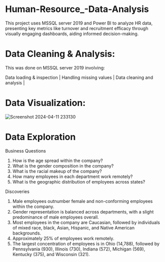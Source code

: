 # Human-Resource_-Data-Analysis
This project uses  MSSQL server 2019 and Power BI to analyze HR data, presenting key metrics like turnover and recruitment efficacy through visually engaging dashboards, aiding informed decision-making.

# Data Cleaning & Analysis:
This was done on MSSQL server 2019 involving: 

  Data loading & inspection | 
  Handling missing values | 
  Data cleaning and analysis |
# Data Visualization:
![Screenshot 2024-04-11 233130](https://github.com/Motjiang/Human-Resource_-Data-Analysis/assets/114883452/da905863-ac30-42e5-a21e-40dc8285909a)

# Data Exploration

Business Questions
1.	How is the age spread within the company?
2.	What is the gender composition in the company?
3.	What is the racial makeup of the company?
4.	How many employees in each department work remotely?
5.	What is the geographic distribution of employees across states?

Discoveries
1. Male employees outnumber female and non-conforming employees within the company.
2. Gender representation is balanced across departments, with a slight predominance of male employees overall.
3. Most employees in the company are Caucasian, followed by individuals of mixed race, black, Asian, Hispanic, and Native American backgrounds.
4. Approximately 25% of employees work remotely.
5. The largest concentration of employees is in Ohio (14,788), followed by Pennsylvania (930), Illinois (730), Indiana (572), Michigan (569), Kentucky (375), and Wisconsin (321).
